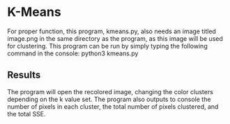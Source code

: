 # K-Means

For proper function, this program, kmeans.py, also needs an image titled image.png in the same directory as the program, as this image will be used for clustering.
This program can be run by simply typing the following command in the console:
python3 kmeans.py

<h2>Results</h2>

The program will open the recolored image, changing the color clusters depending on the k value set. The program also outputs to console the number of pixels in each cluster, the total number of pixels clustered, and the total SSE.
